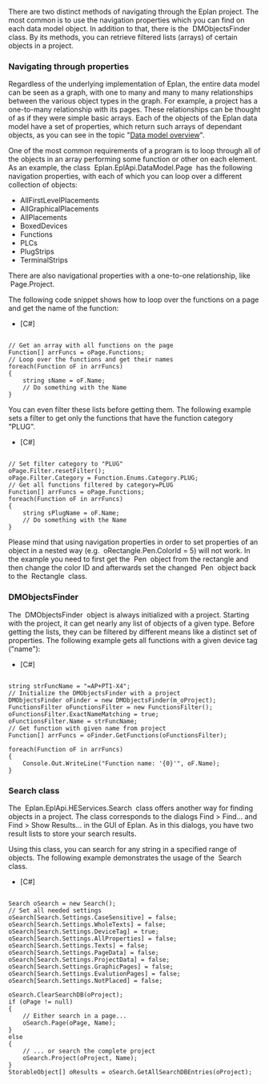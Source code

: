 There are two distinct methods of navigating through the Eplan project. The most common is to use the navigation properties which you can find on each data model object. In addition to that, there is the  DMObjectsFinder  class. By its methods, you can retrieve filtered lists (arrays) of certain objects in a project.

### Navigating through properties

Regardless of the underlying implementation of Eplan, the entire data model can be seen as a graph, with one to many and many to many relationships between the various object types in the graph. For example, a project has a one-to-many relationship with its pages. These relationships can be thought of as if they were simple basic arrays. Each of the objects of the Eplan data model have a set of properties, which return such arrays of dependant objects, as you can see in the topic "[Data model overview](DataModelHierarchyOverview.html)".

One of the most common requirements of a program is to loop through all of the objects in an array performing some function or other on each element. As an example, the class  Eplan.EplApi.DataModel.Page  has the following navigation properties, with each of which you can loop over a different collection of objects:

* AllFirstLevelPlacements
* AllGraphicalPlacements
* AllPlacements
* BoxedDevices
* Functions
* PLCs
* PlugStrips
* TerminalStrips

There are also navigational properties with a one-to-one relationship, like  Page.Project.

The following code snippet shows how to loop over the functions on a page and get the name of the function:

* [C#]

```

// Get an array with all functions on the page
Function[] arrFuncs = oPage.Functions;
// Loop over the functions and get their names
foreach(Function oF in arrFuncs)
{
    string sName = oF.Name;
    // Do something with the Name
}
```


You can even filter these lists before getting them. The following example sets a filter to get only the functions that have the function category "PLUG".

* [C#]


```

// Set filter category to "PLUG"
oPage.Filter.resetFilter();
oPage.Filter.Category = Function.Enums.Category.PLUG;
// Get all functions filtered by category=PLUG
Function[] arrFuncs = oPage.Functions;
foreach(Function oF in arrFuncs)
{
    string sPlugName = oF.Name;
    // Do something with the Name
}
```


Please mind that using navigation properties in order to set properties of an object in a nested way (e.g.  oRectangle.Pen.ColorId = 5) will not work. In the example you need to first get the  Pen  object from the rectangle and then change the color ID and afterwards set the changed  Pen  object back to the  Rectangle  class.

### DMObjectsFinder

The  DMObjectsFinder  object is always initialized with a project. Starting with the project, it can get nearly any list of objects of a given type. Before getting the lists, they can be filtered by different means like a distinct set of properties. The following example gets all functions with a given device tag ("name"):

* [C#]


```

string strFuncName = "=AP+PT1-X4";
// Initialize the DMObjectsFinder with a project
DMObjectsFinder oFinder = new DMObjectsFinder(m_oProject);
FunctionsFilter oFunctionsFilter = new FunctionsFilter();
oFunctionsFilter.ExactNameMatching = true;
oFunctionsFilter.Name = strFuncName;
// Get function with given name from project
Function[] arrFuncs = oFinder.GetFunctions(oFunctionsFilter);

foreach(Function oF in arrFuncs)
{
    Console.Out.WriteLine("Function name: '{0}'", oF.Name);
}
```

### Search class

The  Eplan.EplApi.HEServices.Search  class offers another way for finding objects in a project. The class corresponds to the dialogs Find > Find... and Find > Show Results... in the GUI of Eplan. As in this dialogs, you have two result lists to store your search results.

Using this class, you can search for any string in a specified range of objects. The following example demonstrates the usage of the  Search  class.

* [C#]


```

Search oSearch = new Search();
// Set all needed settings
oSearch[Search.Settings.CaseSensitive] = false;
oSearch[Search.Settings.WholeTexts] = false;
oSearch[Search.Settings.DeviceTag] = true;
oSearch[Search.Settings.AllProperties] = false;
oSearch[Search.Settings.Texts] = false;
oSearch[Search.Settings.PageData] = false;
oSearch[Search.Settings.ProjectData] = false;
oSearch[Search.Settings.GraphicPages] = false;
oSearch[Search.Settings.EvalutionPages] = false;
oSearch[Search.Settings.NotPlaced] = false;

oSearch.ClearSearchDB(oProject);
if (oPage != null)
{
    // Either search in a page...
    oSearch.Page(oPage, Name);
}
else
{
    // ... or search the complete project
    oSearch.Project(oProject, Name);
}
StorableObject[] oResults = oSearch.GetAllSearchDBEntries(oProject);
```